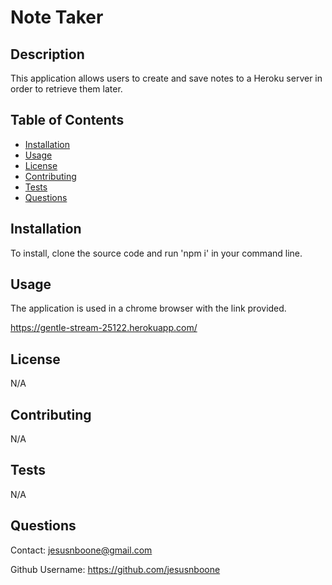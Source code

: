 
  # Note Taker


  ## Description

  This application allows users to create and save notes to a Heroku server in order to retrieve them later.

  ## Table of Contents

  * [Installation](#installation)
  * [Usage](#usage)
  * [License](#license)
  * [Contributing](#contributing)
  * [Tests](#tests)
  * [Questions](#questions)

  ## Installation

  To install, clone the source code and run 'npm i' in your command line.

  ## Usage

  The application is used in a chrome browser with the link provided.

  https://gentle-stream-25122.herokuapp.com/

  ## License

  N/A

  ## Contributing
  
  N/A

  ## Tests

  N/A

  ## Questions

  Contact: jesusnboone@gmail.com
  
  Github Username: https://github.com/jesusnboone
